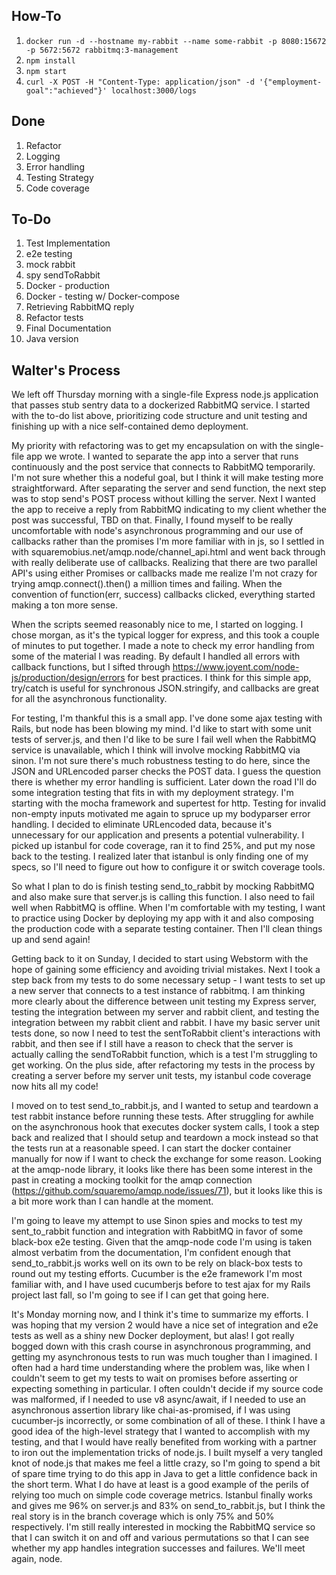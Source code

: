 ## How-To
1. `docker run -d --hostname my-rabbit --name some-rabbit -p 8080:15672 -p 5672:5672 rabbitmq:3-management`
2. `npm install`
3. `npm start`
3. `curl -X POST -H "Content-Type: application/json" -d '{"employment-goal":"achieved"}' localhost:3000/logs`

## Done
1. Refactor
2. Logging
3. Error handling
4. Testing Strategy
5. Code coverage

## To-Do
1. Test Implementation
  1. e2e testing
  1. mock rabbit
  1. spy sendToRabbit
2. Docker - production
3. Docker - testing w/ Docker-compose
4. Retrieving RabbitMQ reply
5. Refactor tests
6. Final Documentation
7. Java version

## Walter's Process

We left off Thursday morning with a single-file Express node.js application that passes stub sentry data to a dockerized RabbitMQ service. I started with the to-do list above, prioritizing code structure and unit testing and finishing up with a nice self-contained demo deployment.  

My priority with refactoring was to get my encapsulation on with the single-file app we wrote. I wanted to separate the app into a server that runs continuously and the post service that connects to RabbitMQ temporarily. I'm not sure whether this a nodeful goal, but I think it will make testing more straightforward. After separating the server and send function, the next step was to stop send's POST process without killing the server. Next I wanted the app to receive a reply from RabbitMQ indicating to my client whether the post was successful, TBD on that. Finally, I found myself to be really uncomfortable with node's asynchronous programming and our use of callbacks rather than the promises I'm more familiar with in js, so I settled in with squaremobius.net/amqp.node/channel_api.html and went back through with really deliberate use of callbacks. Realizing that there are two parallel API's using either Promises or callbacks made me realize I'm not crazy for trying amqp.connect().then() a million times and failing. When the convention of function(err, success) callbacks clicked, everything started making a ton more sense.  

When the scripts seemed reasonably nice to me, I started on logging. I chose morgan, as it's the typical logger for express, and this took a couple of minutes to put together. I made a note to check my error handling from some of the material I was reading. By default I handled all errors with callback functions, but I sifted through https://www.joyent.com/node-js/production/design/errors for best practices. I think for this simple app, try/catch is useful for synchronous JSON.stringify, and callbacks are great for all the asynchronous functionality.  

For testing, I'm thankful this is a small app. I've done some ajax testing with Rails, but node has been blowing my mind. I'd like to start with some unit tests of server.js, and then I'd like to be sure I fail well when the RabbitMQ service is unavailable, which I think will involve mocking RabbitMQ via sinon. I'm not sure there's much robustness testing to do here, since the JSON and URLencoded parser checks the POST data. I guess the question there is whether my error handling is sufficient. Later down the road I'll do some integration testing that fits in with my deployment strategy. I'm starting with the mocha framework and supertest for http. Testing for invalid non-empty inputs motivated me again to spruce up my bodyparser error handling. I decided to eliminate URLencoded data, because it's unnecessary for our application and presents a potential vulnerability. I picked up istanbul for code coverage, ran it to find 25%, and put my nose back to the testing. I realized later that istanbul is only finding one of my specs, so I'll need to figure out how to configure it or switch coverage tools.  

So what I plan to do is finish testing send_to_rabbit by mocking RabbitMQ and also make sure that server.js is calling this function. I also need to fail well when RabbitMQ is offline. When I'm comfortable with my testing, I want to practice using Docker by deploying my app with it and also composing the production code with a separate testing container. Then I'll clean things up and send again!  

Getting back to it on Sunday, I decided to start using Webstorm with the hope of gaining some efficiency and avoiding trivial mistakes. Next I took a step back from my tests to do some necessary setup - I want tests to set up a new server that connects to a test instance of rabbitmq. I am thinking more clearly about the difference between unit testing my Express server, testing the integration between my server and rabbit client, and testing the integration between my rabbit client and rabbit. I have my basic server unit tests done, so now I need to test the sentToRabbit client's interactions with rabbit, and then see if I still have a reason to check that the server is actually calling the sendToRabbit function, which is a test I'm struggling to get working. On the plus side, after refactoring my tests in the process by creating a server before my server unit tests, my istanbul code coverage now hits all my code!  

I moved on to test send_to_rabbit.js, and I wanted to setup and teardown a test rabbit instance before running these tests. After struggling for awhile on the asynchronous hook that executes docker system calls, I took a step back and realized that I should setup and teardown a mock instead so that the tests run at a reasonable speed. I can start the docker container manually for now if I want to check the exchange for some reason. Looking at the amqp-node library, it looks like there has been some interest in the past in creating a mocking toolkit for the amqp connection (https://github.com/squaremo/amqp.node/issues/71), but it looks like this is a bit more work than I can handle at the moment.  

I'm going to leave my attempt to use Sinon spies and mocks to test my sent_to_rabbit function and integration with RabbitMQ in favor of some black-box e2e testing. Given that the amqp-node code I'm using is taken almost verbatim from the documentation, I'm confident enough that send_to_rabbit.js works well on its own to be rely on black-box tests to round out my testing efforts. Cucumber is the e2e framework I'm most familiar with, and I have used cucumberjs before to test ajax for my Rails project last fall, so I'm going to see if I can get that going here.  

It's Monday morning now, and I think it's time to summarize my efforts. I was hoping that my version 2 would have a nice set of integration and e2e tests as well as a shiny new Docker deployment, but alas! I got really bogged down with this crash course in asynchronous programming, and getting my asynchronous tests to run was much tougher than I imagined. I often had a hard time understanding where the problem was, like when I couldn't seem to get my tests to wait on promises before asserting or expecting something in particular. I often couldn't decide if my source code was malformed, if I needed to use v8 async/await, if I needed to use an asynchronous assertion library like chai-as-promised, if I was using cucumber-js incorrectly, or some combination of all of these. I think I have a good idea of the high-level strategy that I wanted to accomplish with my testing, and that I would have really benefited from working with a partner to iron out the implementation tricks of node.js. I built myself a very tangled knot of node.js that makes me feel a little crazy, so I'm going to spend a bit of spare time trying to do this app in Java to get a little confidence back in the short term. What I do have at least is a good example of the perils of relying too much on simple code coverage metrics. Istanbul finally works and gives me 96% on server.js and 83% on send_to_rabbit.js, but I think the real story is in the branch coverage which is only 75% and 50% respectively. I'm still really interested in mocking the RabbitMQ service so that I can switch it on and off and various permutations so that I can see whether my app handles integration successes and failures. We'll meet again, node.  


